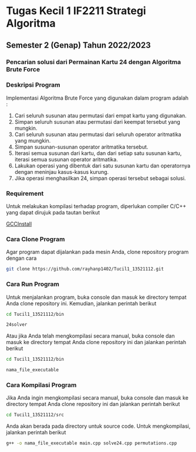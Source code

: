 # Tugas Kecil 1 IF2211 Strategi Algoritma
## Semester 2 (Genap) Tahun 2022/2023
### Pencarian solusi dari Permainan Kartu 24 dengan Algoritma Brute Force

### Deskripsi Program

Implementasi Algoritma Brute Force yang digunakan dalam program adalah :

1. Cari seluruh susunan atau permutasi dari empat kartu yang digunakan.
2. Simpan seluruh susunan atau permutasi dari keempat tersebut yang mungkin.
3. Cari seluruh susunan atau permutasi dari seluruh operator aritmatika yang mungkin.
4. Simpan susunan-susunan operator aritmatika tersebut.
5. Iterasi semua susunan dari kartu, dan dari setiap satu susunan kartu, iterasi semua susunan operator aritmatika.
6. Lakukan operasi yang dibentuk dari satu susunan kartu dan operatornya dengan meninjau kasus-kasus kurung. 
7. Jika operasi menghasilkan 24, simpan operasi tersebut sebagai solusi.

### Requirement
Untuk melakukan kompilasi terhadap program, diperlukan compiler C/C++ yang dapat dirujuk pada tautan berikut

<a href="https://gcc.gnu.org/install/" target="_blank">GCCInstall</a>

### Cara Clone Program
Agar program dapat dijalankan pada mesin Anda, clone repository program dengan cara

```sh
git clone https://github.com/rayhanp1402/Tucil1_13521112.git
```

### Cara Run Program
Untuk menjalankan program, buka console dan masuk ke directory tempat Anda clone repository ini. Kemudian, jalankan perintah berikut

```sh
cd Tucil1_13521112/bin

24solver
```

Atau jika Anda telah mengkompilasi secara manual, buka console dan masuk ke directory tempat Anda clone repository ini dan jalankan perintah berikut

```sh
cd Tucil1_13521112/bin

nama_file_executable
```

### Cara Kompilasi Program
Jika Anda ingin mengkompilasi secara manual, buka console dan masuk ke directory tempat Anda clone repository ini dan jalankan perintah berikut

```sh
cd Tucil1_13521112/src
```

Anda akan berada pada directory untuk source code. Untuk mengkompilasi, jalankan perintah berikut

```sh
g++ -o nama_file_executable main.cpp solve24.cpp permutations.cpp
```